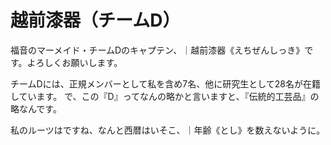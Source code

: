# 越前漆器（チームD）

福音のマーメイド・チームDのキャプテン、｜越前漆器《えちぜんしっき》です。よろしくお願いします。

チームDには、正規メンバーとして私を含め7名、他に研究生として28名が在籍しています。
で、この『D』ってなんの略かと言いますと、『伝統的工芸品』の略なんです。

私のルーツはですね、なんと西暦はいそこ、｜年齢《とし》を数えないように。
<!--stackedit_data:
eyJoaXN0b3J5IjpbLTE1NDUzMjkxMCwtNDYyNzU4NzY4LDgyND
AwNDM3MiwtMTYwNTcwOTc2MF19
-->